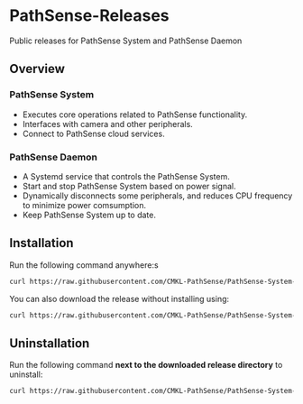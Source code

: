 # PathSense-Releases

Public releases for PathSense System and PathSense Daemon

## Overview

### PathSense System

- Executes core operations related to PathSense functionality.
- Interfaces with camera and other peripherals.
- Connect to PathSense cloud services.

### PathSense Daemon

- A Systemd service that controls the PathSense System.
- Start and stop PathSense System based on power signal.
- Dynamically disconnects some peripherals, and reduces CPU frequency to minimize power comsumption.
- Keep PathSense System up to date.

## Installation

Run the following command anywhere:s

```sh
curl https://raw.githubusercontent.com/CMKL-PathSense/PathSense-System-Releases/refs/heads/main/install.sh | sh
```

You can also download the release without installing using:

```sh
curl https://raw.githubusercontent.com/CMKL-PathSense/PathSense-System-Releases/refs/heads/main/download.sh | sh
```

## Uninstallation

Run the following command **next to the downloaded release directory** to uninstall:

```sh
curl https://raw.githubusercontent.com/CMKL-PathSense/PathSense-System-Releases/refs/heads/main/remove.sh | sh
```
